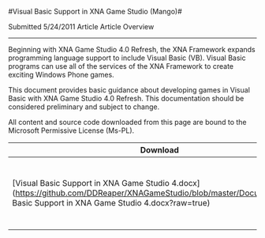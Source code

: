 #Visual Basic Support in XNA Game Studio (Mango)#

Submitted
5/24/2011
Article
Article Overview

---

Beginning with XNA Game Studio 4.0 Refresh, the XNA Framework expands programming language support to include Visual Basic (VB). Visual Basic programs can use all of the services of the XNA Framework to create exciting Windows Phone games.

This document provides basic guidance about developing games in Visual Basic with XNA Game Studio 4.0 Refresh. This documentation should be considered preliminary and subject to change.


All content and source code downloaded from this page are bound to the Microsoft Permissive License (Ms-PL).

Download | Size | Description
---|---|---|
[Visual Basic Support in XNA Game Studio 4.docx](https://github.com/DDReaper/XNAGameStudio/blob/master/Documents/Visual Basic Support in XNA Game Studio 4.docx?raw=true) | 0.14MB | Article detailing Visual Basic support in XNA Game Studio 4.0.